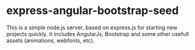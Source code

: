express-angular-bootstrap-seed
==============================
This is a simple node.js server, based on express.js for starting new projects quickly.
It includes AngularJs, Bootstrap and some other usefull assets (animations, webfonts, etc).
